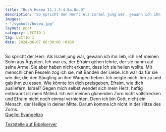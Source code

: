```yaml
---
title: "Buch Hosea 11,1.3-4.8a.8c.9"
description: "So spricht der Herr: Als Israel jung war, gewann ich ihn lieb, ich rief meinen Sohn aus Ägypten. Ich war es, der Efraim gehen lehrte, der sie nahm auf seine Arme. Sie aber haben nicht erkannt, dass ich sie heilen wollte. Mit menschlichen Fesseln zog ich sie, mit Banden der Liebe....."
images:
- "/symbols/hosea.jpg"
layout: post
category: LECTIO 1
tag: LECTIO 1
date: 2024-06-07 06:30:00 +0100
---
```

So spricht der Herr: Als Israel jung war, gewann ich ihn lieb, ich rief meinen Sohn aus Ägypten.
Ich war es, der Efraim gehen lehrte, der sie nahm auf seine Arme. Sie aber haben nicht erkannt, dass ich sie heilen wollte.
Mit menschlichen Fesseln zog ich sie, mit Banden der Liebe. Ich war da für sie wie die, die den Säugling an ihre Wangen heben.<!--more--> Ich neigte mich ihm zu und gab ihm zu essen.
Wie könnte ich dich preisgeben, Efraim, wie dich ausliefern, Israel?
Gegen mich selbst wendet sich mein Herz, heftig entbrannt ist mein Mitleid.
Ich will meinen glühenden Zorn nicht vollstrecken und Efraim nicht noch einmal vernichten. Denn ich bin Gott, nicht ein Mensch, der Heilige in deiner Mitte. Darum komme ich nicht in der Hitze des Zorns.<br>
[Quelle: Evangelizo](https://evangeliumtagfuertag.org/DE/gospel)

[Textstelle auf Bibelserver](https://www.bibleserver.com/EU/Hosea11,1.3-4.8a.8c.9)
